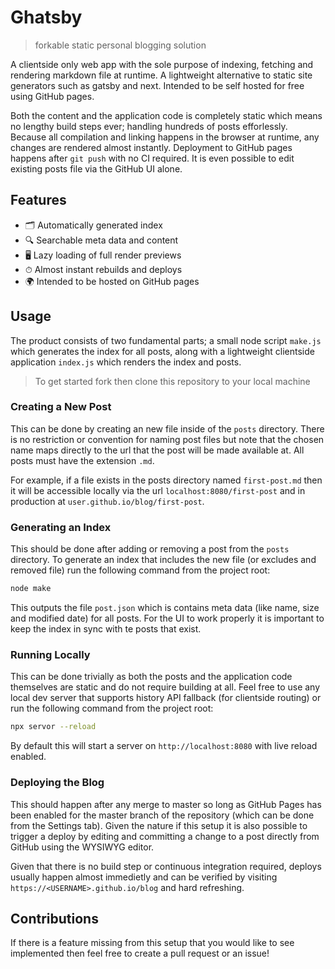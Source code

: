 # Ghatsby

> forkable static personal blogging solution

A clientside only web app with the sole purpose of indexing, fetching and rendering markdown file at runtime. A lightweight alternative to static site generators such as gatsby and next. Intended to be self hosted for free using GitHub pages.

Both the content and the application code is completely static which means no lengthy build steps ever; handling hundreds of posts efforlessly. Because all compilation and linking happens in the browser at runtime, any changes are rendered almost instantly. Deployment to GitHub pages happens after `git push` with no CI required. It is even possible to edit existing posts file via the GitHub UI alone.

## Features

- 🗂 Automatically generated index
- 🔍 Searchable meta data and content
- 🖥 Lazy loading of full render previews
- ⏱ Almost instant rebuilds and deploys
- 🌍 Intended to be hosted on GitHub pages

## Usage

The product consists of two fundamental parts; a small node script `make.js` which generates the index for all posts, along with a lightweight clientside application `index.js` which renders the index and posts.

> To get started fork then clone this repository to your local machine

### Creating a New Post

This can be done by creating an new file inside of the `posts` directory. There is no restriction or convention for naming post files but note that the chosen name maps directly to the url that the post will be made available at. All posts must have the extension `.md`.

For example, if a file exists in the posts directory named `first-post.md` then it will be accessible locally via the url `localhost:8080/first-post` and in production at `user.github.io/blog/first-post`.

### Generating an Index

This should be done after adding or removing a post from the `posts` directory. To generate an index that includes the new file (or excludes and removed file) run the following command from the project root:

```bash
node make
```

This outputs the file `post.json` which is contains meta data (like name, size and modified date) for all posts. For the UI to work properly it is important to keep the index in sync with te posts that exist.

### Running Locally

This can be done trivially as both the posts and the application code themselves are static and do not require building at all. Feel free to use any local dev server that supports history API fallback (for clientside routing) or run the following command from the project root:

```bash
npx servor --reload
```

By default this will start a server on `http://localhost:8080` with live reload enabled.

### Deploying the Blog

This should happen after any merge to master so long as GitHub Pages has been enabled for the master branch of the repository (which can be done from the Settings tab). Given the nature if this setup it is also possible to trigger a deploy by editing and committing a change to a post directly from GitHub using the WYSIWYG editor.

Given that there is no build step or continuous integration required, deploys usually happen almost immedietly and can be verified by visiting `https://<USERNAME>.github.io/blog` and hard refreshing.

## Contributions

If there is a feature missing from this setup that you would like to see implemented then feel free to create a pull request or an issue!
